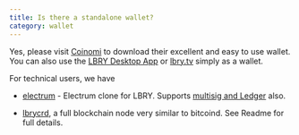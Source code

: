 ```yaml
---
title: Is there a standalone wallet?
category: wallet
---
```


Yes, please visit [Coinomi](http://www.coinomi.com) to download their excellent and easy to use wallet. You can also use the [LBRY Desktop App](https://lbry.com/get) or [lbry.tv](https://lbry.tv) simply as a wallet. 

For technical users, we have

- [electrum](https://github.com/tzarebczan/electrum/releases/tag/0.1.0) - Electrum clone for LBRY. Supports [multisig and Ledger](https://lbry.com/faq/multisig) also.

- [lbrycrd](https://github.com/lbryio/lbrycrd/releases), a full blockchain node very similar to bitcoind. See Readme for full details.
